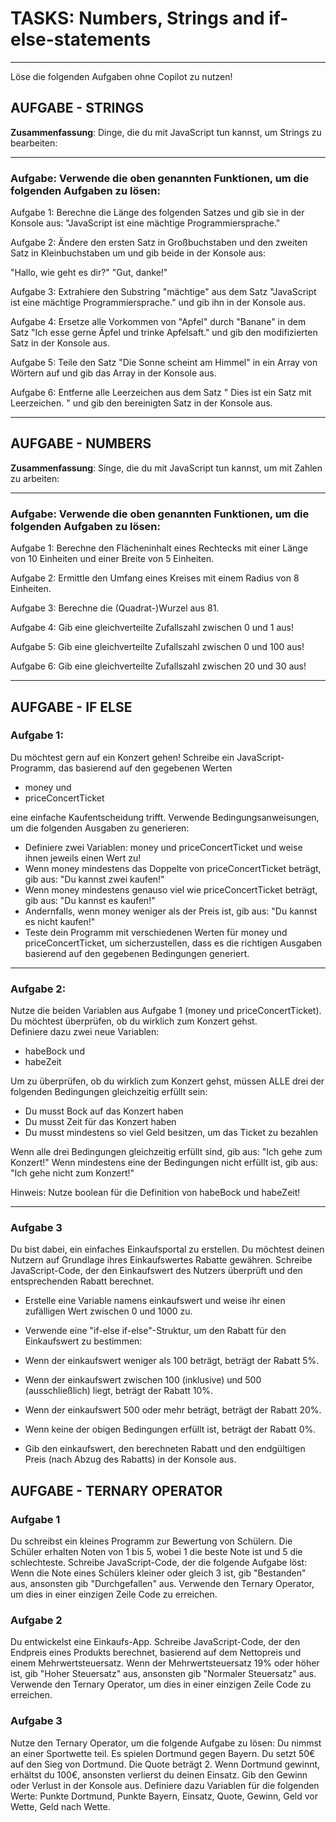 # TASKS: Numbers, Strings and if-else-statements 

---

Löse die folgenden Aufgaben ohne Copilot zu nutzen!

## AUFGABE - STRINGS

<b>Zusammenfassung</b>: Dinge, die du mit JavaScript tun kannst, um Strings zu bearbeiten:

---

### Aufgabe: Verwende die oben genannten Funktionen, um die folgenden Aufgaben zu lösen:

Aufgabe 1: Berechne die Länge des folgenden Satzes und gib sie in der Konsole aus: "JavaScript ist eine mächtige Programmiersprache."

Aufgabe 2: Ändere den ersten Satz in Großbuchstaben und den zweiten Satz in Kleinbuchstaben um und gib beide in der Konsole aus:

"Hallo, wie geht es dir?"
"Gut, danke!"

Aufgabe 3: Extrahiere den Substring "mächtige" aus dem Satz "JavaScript ist eine mächtige Programmiersprache." und gib ihn in der Konsole aus.

Aufgabe 4: Ersetze alle Vorkommen von "Apfel" durch "Banane" in dem Satz "Ich esse gerne Äpfel und trinke Apfelsaft." und gib den modifizierten Satz in der Konsole aus.

Aufgabe 5: Teile den Satz "Die Sonne scheint am Himmel" in ein Array von Wörtern auf und gib das Array in der Konsole aus.

Aufgabe 6: Entferne alle Leerzeichen aus dem Satz " Dies ist ein Satz mit Leerzeichen. " und gib den bereinigten Satz in der Konsole aus.

---

## AUFGABE - NUMBERS

<b>Zusammenfassung</b>: Singe, die du mit JavaScript tun kannst, um mit Zahlen zu arbeiten:

---

### Aufgabe: Verwende die oben genannten Funktionen, um die folgenden Aufgaben zu lösen:

Aufgabe 1: Berechne den Flächeninhalt eines Rechtecks mit einer Länge von 10 Einheiten und einer Breite von 5 Einheiten.

Aufgabe 2: Ermittle den Umfang eines Kreises mit einem Radius von 8 Einheiten.

Aufgabe 3: Berechne die (Quadrat-)Wurzel aus 81.

Aufgabe 4: Gib eine gleichverteilte Zufallszahl zwischen 0 und 1 aus!

Aufgabe 5: Gib eine gleichverteilte Zufallszahl zwischen 0 und 100 aus!

Aufgabe 6: Gib eine gleichverteilte Zufallszahl zwischen 20 und 30 aus!

---

## AUFGABE - IF ELSE

### Aufgabe 1:

Du möchtest gern auf ein Konzert gehen! Schreibe ein JavaScript-Programm, das basierend auf den gegebenen Werten <br>

- money und <br>
- priceConcertTicket <br>

eine einfache Kaufentscheidung trifft. Verwende Bedingungsanweisungen, um die folgenden Ausgaben zu generieren:

- Definiere zwei Variablen: money und priceConcertTicket und weise ihnen jeweils einen Wert zu!
- Wenn money mindestens das Doppelte von priceConcertTicket beträgt, gib aus: "Du kannst zwei kaufen!"
- Wenn money mindestens genauso viel wie priceConcertTicket beträgt, gib aus: "Du kannst es kaufen!"
- Andernfalls, wenn money weniger als der Preis ist, gib aus: "Du kannst es nicht kaufen!"
- Teste dein Programm mit verschiedenen Werten für money und priceConcertTicket, um sicherzustellen, dass es die richtigen Ausgaben basierend auf den gegebenen Bedingungen generiert.

---

### Aufgabe 2:

Nutze die beiden Variablen aus Aufgabe 1 (money und priceConcertTicket). Du möchtest überprüfen, ob du wirklich zum Konzert gehst. <br>
Definiere dazu zwei neue Variablen:

- habeBock und <br>
- habeZeit

Um zu überprüfen, ob du wirklich zum Konzert gehst, müssen ALLE drei der folgenden Bedingungen gleichzeitig erfüllt sein:

- Du musst Bock auf das Konzert haben
- Du musst Zeit für das Konzert haben
- Du musst mindestens so viel Geld besitzen, um das Ticket zu bezahlen

Wenn alle drei Bedingungen gleichzeitig erfüllt sind, gib aus: "Ich gehe zum Konzert!"
Wenn mindestens eine der Bedingungen nicht erfüllt ist, gib aus: "Ich gehe nicht zum Konzert!"

Hinweis: Nutze boolean für die Definition von habeBock und habeZeit!

---

### Aufgabe 3

Du bist dabei, ein einfaches Einkaufsportal zu erstellen. Du möchtest deinen Nutzern auf Grundlage ihres Einkaufswertes Rabatte gewähren. Schreibe JavaScript-Code, der den Einkaufswert des Nutzers überprüft und den entsprechenden Rabatt berechnet.

- Erstelle eine Variable namens einkaufswert und weise ihr einen zufälligen Wert zwischen 0 und 1000 zu.

- Verwende eine "if-else if-else"-Struktur, um den Rabatt für den Einkaufswert zu bestimmen:

- Wenn der einkaufswert weniger als 100 beträgt, beträgt der Rabatt 5%.
- Wenn der einkaufswert zwischen 100 (inklusive) und 500 (ausschließlich) liegt, beträgt der Rabatt 10%.
- Wenn der einkaufswert 500 oder mehr beträgt, beträgt der Rabatt 20%.
- Wenn keine der obigen Bedingungen erfüllt ist, beträgt der Rabatt 0%.
- Gib den einkaufswert, den berechneten Rabatt und den endgültigen Preis (nach Abzug des Rabatts) in der Konsole aus.

## AUFGABE - TERNARY OPERATOR

### Aufgabe 1 

Du schreibst ein kleines Programm zur Bewertung von Schülern. Die Schüler erhalten Noten von 1 bis 5, wobei 1 die beste Note ist und 5 die schlechteste. Schreibe JavaScript-Code, der die folgende Aufgabe löst: Wenn die Note eines Schülers kleiner oder gleich 3 ist, gib "Bestanden" aus, ansonsten gib "Durchgefallen" aus. Verwende den Ternary Operator, um dies in einer einzigen Zeile Code zu erreichen.

### Aufgabe 2 

Du entwickelst eine Einkaufs-App. Schreibe JavaScript-Code, der den Endpreis eines Produkts berechnet, basierend auf dem Nettopreis und einem Mehrwertsteuersatz. Wenn der Mehrwertsteuersatz 19% oder höher ist, gib "Hoher Steuersatz" aus, ansonsten gib "Normaler Steuersatz" aus. Verwende den Ternary Operator, um dies in einer einzigen Zeile Code zu erreichen.

### Aufgabe 3 

Nutze den Ternary Operator, um die folgende Aufgabe zu lösen: Du nimmst an einer Sportwette teil. Es spielen Dortmund gegen Bayern. Du setzt 50€ auf den Sieg von Dortmund. Die Quote beträgt 2. Wenn Dortmund gewinnt, erhältst du 100€, ansonsten verlierst du deinen Einsatz. Gib den Gewinn oder Verlust in der Konsole aus. Definiere dazu Variablen für die folgenden Werte: 
Punkte Dortmund, Punkte Bayern, Einsatz, Quote, Gewinn, Geld vor Wette, Geld nach Wette.